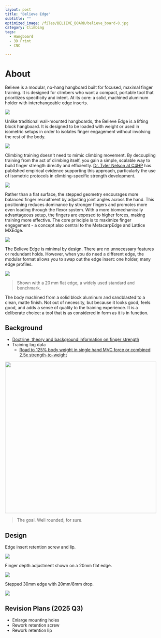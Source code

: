 ```yaml
---
layout: post
title: "Believe Edge"
subtitle: "" 
optimized_image: /files/BELIEVE_BOARD/believe_board-0.jpg
category: Climbing
tags:
  - Hangboard
  - 3D Print
  - CNC

---
```




# About

Believe is a modular, no-hang hangboard built for focused, maximal finger training. It is designed for climbers who want a compact, portable tool that prioritizes specificity and intent. At its core: a solid, machined aluminum holder with interchangeable edge inserts.

<img src="/files/BELIEVE_BOARD/believe_board-2.jpg">

Unlike traditional wall-mounted hangboards, the Believe Edge is a lifting block hangboard. It is designed to be loaded with weight or used in isometric setups in order to isolates finger engagement without involving the rest of the body.

<img src="/files/BELIEVE_BOARD/believe_board-1.png">

Climbing training doesn't need to mimic climbing movement. By decoupling training from the act of climbing itself, you gain a simple, scalable way to build finger strength directly and efficiently. [Dr. Tyler Nelson at C4HP](https://www.camp4humanperformance.com/) has published empirical evidence supporting this approach, particularly the use of isometric protocols in climbing-specific strength development.

<img src="/files/BELIEVE_BOARD/believe_board.jpg">

Rather than a flat surface, the stepped geometry encourages more balanced finger recruitment by adjusting joint angles across the hand. This positioning reduces dominance by stronger fingers and promotes more even loading through the flexor system. With a more biomechanically advantageous setup, the fingers are exposed to higher forces, making training more effective. The core principle is to maximize finger engagement - a concept also central to the MetacarpEdge and Lattice MXEdge.

<img src="/files/BELIEVE_BOARD/believe_board-3.jpg">

The Believe Edge is minimal by design.  There are no unnecessary features or redundant holds. However, when you do need a different edge, the modular format allows you to swap out the edge insert: one holder, many edge profiles.

<img src="/files/BELIEVE_BOARD/believe_board-4.jpg">

> Shown with a 20 mm flat edge, a widely used standard and benchmark.

The body machined from a solid block aluminum and sandblasted to a clean, matte finish. Not out of necessity, but because it looks good, feels good, and adds a sense of quality to the training experience. It is a deliberate choice: a tool that is as considered in form as it is in function.

## Background

- [Doctrine, theory and background information on finger strength](https://anthony-r-h.github.io/HANGBOARD/)
- Training log data 
  - [Road to 125% body weight in single hand MVC force or combined 2.5x strength-to-weight](https://app.hex.tech/9a6322c1-adb4-4168-adca-6aa7ddddb9ce187d/app/ca62e5cd-a85c-496a-b27c-0cb002bf7f62/latest?selectedStaticCellId=aff79831-20f7-449b-8e51-853728c0903d)

<img src = "/files/BELIEVE_BOARD/wellrounded.png" width = "500">

> The goal. Well rounded, for sure.

## Design

Edge insert retention screw and lip.

<img src="/files/BELIEVE_BOARD/3d_1.png">

Finger depth adjustment shown on a 20mm flat edge.

<img src="/files/BELIEVE_BOARD/3d_2.png">

Stepped 30mm edge with 20mm/8mm drop.

<img src="/files/BELIEVE_BOARD/3d_3.png">

## Revision Plans (2025 Q3)

- Enlarge mounting holes
- Rework retention screw
- Rework retention lip

